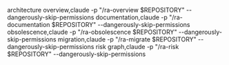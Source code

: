 architecture overview,claude -p "/ra-overview $REPOSITORY" --dangerously-skip-permissions
documentation,claude -p "/ra-documentation $REPOSITORY" --dangerously-skip-permissions
obsolescence,claude -p "/ra-obsolescence $REPOSITORY" --dangerously-skip-permissions
migration,claude -p "/ra-migrate $REPOSITORY" --dangerously-skip-permissions
risk graph,claude -p "/ra-risk $REPOSITORY" --dangerously-skip-permissions
